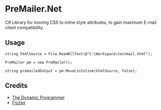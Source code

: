 PreMailer.Net
==========

C# Library for moving CSS to inline style attributes, to gain maximum E-mail client compatibility.

Usage
---------

    string htmlSource = File.ReadAllText(@"C:\Workspace\testmail.html");
    
    PreMailer pm = new PreMailer();
    
    string premailedOutput = pm.MoveCssInline(htmlSource, false);

Credits
-------

* [The Dynamic Programmer](http://blog.dynamicprogrammer.com/2008/01/20/CSSParserClassInNET.aspx)
* [Fizzler](http://code.google.com/p/fizzler/)